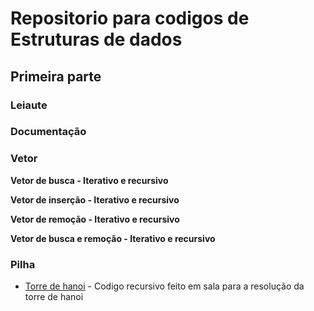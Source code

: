 # Repositorio para codigos de Estruturas de dados

## Primeira parte

### Leiaute


### Documentação


### Vetor

**Vetor de busca - Iterativo e recursivo**


**Vetor de inserção - Iterativo e recursivo**

**Vetor de remoção - Iterativo e recursivo**

**Vetor de busca e remoção - Iterativo e recursivo**


### Pilha

* [Torre de hanoi](https://github.com/mayktu/Data-structures/blob/master/hanoi.c) - Codigo recursivo feito em sala para a resolução da torre de hanoi
